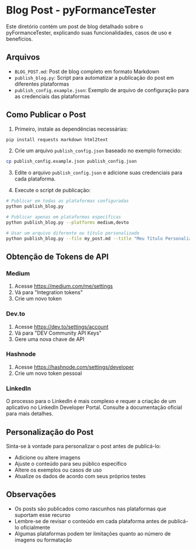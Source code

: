 # Blog Post - pyFormanceTester

Este diretório contém um post de blog detalhado sobre o pyFormanceTester, explicando suas funcionalidades, casos de uso e benefícios.

## Arquivos

- `BLOG_POST.md`: Post de blog completo em formato Markdown
- `publish_blog.py`: Script para automatizar a publicação do post em diferentes plataformas
- `publish_config.example.json`: Exemplo de arquivo de configuração para as credenciais das plataformas

## Como Publicar o Post

1. Primeiro, instale as dependências necessárias:

```bash
pip install requests markdown html2text
```

2. Crie um arquivo `publish_config.json` baseado no exemplo fornecido:

```bash
cp publish_config.example.json publish_config.json
```

3. Edite o arquivo `publish_config.json` e adicione suas credenciais para cada plataforma.

4. Execute o script de publicação:

```bash
# Publicar em todas as plataformas configuradas
python publish_blog.py

# Publicar apenas em plataformas específicas
python publish_blog.py --platforms medium,devto

# Usar um arquivo diferente ou título personalizado
python publish_blog.py --file my_post.md --title "Meu Título Personalizado" --tags "python,ferramentas,webdev"
```

## Obtenção de Tokens de API

### Medium
1. Acesse https://medium.com/me/settings
2. Vá para "Integration tokens"
3. Crie um novo token

### Dev.to
1. Acesse https://dev.to/settings/account
2. Vá para "DEV Community API Keys"
3. Gere uma nova chave de API

### Hashnode
1. Acesse https://hashnode.com/settings/developer
2. Crie um novo token pessoal

### LinkedIn
O processo para o LinkedIn é mais complexo e requer a criação de um aplicativo no LinkedIn Developer Portal. Consulte a documentação oficial para mais detalhes.

## Personalização do Post

Sinta-se à vontade para personalizar o post antes de publicá-lo:

- Adicione ou altere imagens
- Ajuste o conteúdo para seu público específico
- Altere os exemplos ou casos de uso
- Atualize os dados de acordo com seus próprios testes

## Observações

- Os posts são publicados como rascunhos nas plataformas que suportam esse recurso
- Lembre-se de revisar o conteúdo em cada plataforma antes de publicá-lo oficialmente
- Algumas plataformas podem ter limitações quanto ao número de imagens ou formatação
